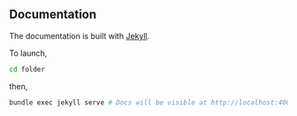 ## Documentation ##

The documentation is built with [Jekyll](https://jekyllrb.com/).

To launch,

``` bash
cd folder
```

then,

``` bash
bundle exec jekyll serve # Docs will be visible at http://localhost:4000
```

